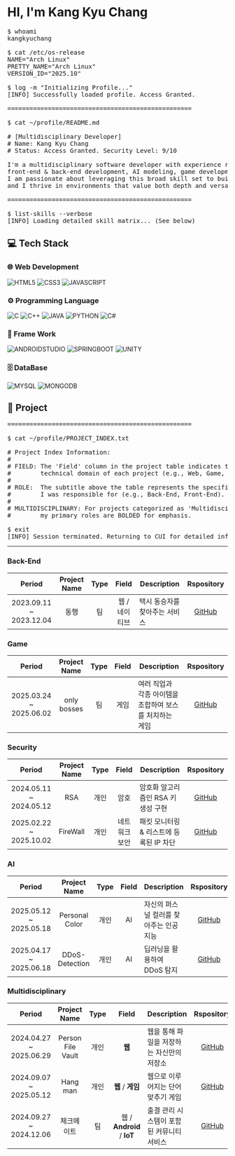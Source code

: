 # HI, I'm Kang Kyu Chang
<pre>
$ whoami
kangkyuchang

$ cat /etc/os-release
NAME="Arch Linux"
PRETTY_NAME="Arch Linux"
VERSION_ID="2025.10"

$ log -m "Initializing Profile..."
[INFO] Successfully loaded profile. Access Granted.

==================================================

$ cat ~/profile/README.md

# [Multidisciplinary Developer]
# Name: Kang Kyu Chang
# Status: Access Granted. Security Level: 9/10

I'm a multidisciplinary software developer with experience ranging from computer assembly and hardware troubleshooting to 
front-end & back-end development, AI modeling, game development, IoT development, cryptography implementation and security.
I am passionate about leveraging this broad skill set to build innovative and reliable technology solutions, 
and I thrive in environments that value both depth and versatility.

==================================================

$ list-skills --verbose
[INFO] Loading detailed skill matrix... (See below)
</pre>

## 💻 Tech Stack

### 🌐 Web Development
![HTML5](https://img.shields.io/badge/HTML5-E34C26?style=for-the-badge&logo=html5&logoColor=FFFFFF)
![CSS3](https://img.shields.io/badge/CSS3-264DE4?style=for-the-badge&logo=css&logoColor=FFFFFF)
![JAVASCRIPT](https://img.shields.io/badge/JavaScript-F0DB4F?style=for-the-badge&logo=javascript&logoColor=000000)  

### ⚙️ Programming Language
![C](https://img.shields.io/badge/C-%2300599C?style=for-the-badge&logo=c&logoColor=FFFFFF)
![C++](https://img.shields.io/badge/C%2B%2B-00599C?style=for-the-badge&logo=c%2B%2B&logoColor=FFFFFF)
![JAVA](https://img.shields.io/badge/Java-007396?style=for-the-badge)
![PYTHON](https://img.shields.io/badge/Python-3776AB?style=for-the-badge&logo=python&logoColor=FFFFFF)
![C#](https://img.shields.io/badge/C%23-239120?style=for-the-badge)  

### 🚀 Frame Work
![ANDROIDSTUDIO](https://img.shields.io/badge/AndroidStudio-3DDC84?style=for-the-badge&logo=androidstudio&logoColor=FFFFFF)
![SPRINGBOOT](https://img.shields.io/badge/SpringBoot-6DB33F?style=for-the-badge&logo=springboot&logoColor=FFFFFF)
![UNITY](https://img.shields.io/badge/Unity-000000?style=for-the-badge&logo=unity&logoColor=FFFFFF)  

### 🗄️ DataBase
![MYSQL](https://img.shields.io/badge/MySQL-00758F?style=for-the-badge&logo=mysql&logoColor=FFFFFF)
![MONGODB](https://img.shields.io/badge/MongoDB-4DB33D?style=for-the-badge&logo=mongodb&logoColor=FFFFFF)

## 🌟 Project
<pre>
==================================================

$ cat ~/profile/PROJECT_INDEX.txt

# Project Index Information:
#
# FIELD: The 'Field' column in the project table indicates the
#        technical domain of each project (e.g., Web, Game, AI, Security).
#
# ROLE:  The subtitle above the table represents the specific role
#        I was responsible for (e.g., Back-End, Front-End).
#
# MULTIDISCIPLINARY: For projects categorized as 'Multidisciplinary',
#        my primary roles are BOLDED for emphasis.

$ exit
[INFO] Session terminated. Returning to CUI for detailed information. 
</pre>

---

### Back-End</h3>
| Period | Project Name | Type | Field | Description | Rspository |
|:------:|:-----------:|:-----:|:------:|------|:--------------:|
| 2023.09.11 ~ 2023.12.04 | 동행 | 팀 | 웹 / 네이티브 | 택시 동승자를 찾아주는 서비스 | [GitHub](https://github.com/kangkyuchang/donghaeng) |

### Game
| Period | Project Name | Type | Field | Description | Rspository |
|:------:|:-----------:|:-----:|:------:|------|:--------------:|
| 2025.03.24 ~ 2025.06.02 | only bosses | 팀 | 게임 | 여러 직업과 각종 아이템을 조합하여 보스를 처치하는 게임 | [GitHub](https://github.com/onlyBosses/only-bosses) |

### Security
| Period | Project Name | Type | Field | Description | Rspository |
|:------:|:-----------:|:-----:|:------:|------|:--------------:|
| 2024.05.11 ~ 2024.05.12 | RSA | 개인 | 암호 | 암호화 알고리즘인 RSA 키 생성 구현 | [GitHub](https://github.com/kangkyuchang/RSA) |
| 2025.02.22 ~ 2025.10.02 | FireWall | 개인 | 네트워크 보안 | 패킷 모니터링 & 리스트에 등록된 IP 차단 | [GitHub](https://github.com/kangkyuchang/FireWall) |

### AI
| Period | Project Name | Type | Field | Description | Rspository |
|:------:|:-----------:|:-----:|:------:|------|:--------------:|
| 2025.05.12 ~ 2025.05.18 | Personal Color | 개인 | AI | 자신의 퍼스널 컬러를 찾아주는 인공지능 | [GitHub](https://github.com/kangkyuchang/PersonalColor) |
| 2025.04.17 ~ 2025.06.18 | DDoS-Detection | 개인 | AI | 딥러닝을 활용하여 DDoS 탐지 | [GitHub](https://github.com/kangkyuchang/DDoS-Detection) |

### Multidisciplinary
| Period | Project Name | Type | Field | Description | Rspository |
|:------:|:-----------:|:-----:|:------:|------|:--------------:|
| 2024.04.27 ~ 2025.06.29 | Person File Vault | 개인 | **웹** | 웹을 통해 파일을 저장하는 자신만의 저장소 | [GitHub](https://github.com/kangkyuchang/Cloud-BackEnd) |
| 2024.09.07 ~ 2025.05.12 | Hang man | 개인 | **웹** / **게임** | 웹으로 이루어지는 단어 맞추기 게임 | [GitHub](https://github.com/kangkyuchang/hangman) |
| 2024.09.27 ~ 2024.12.06 | 체크메이트 | 팀 | 웹 / **Android** / **IoT** | 출결 관리 시스템이 포함된 커뮤니티 서비스 | [GitHub](https://github.com/kangkyuchang/checkmate) |
